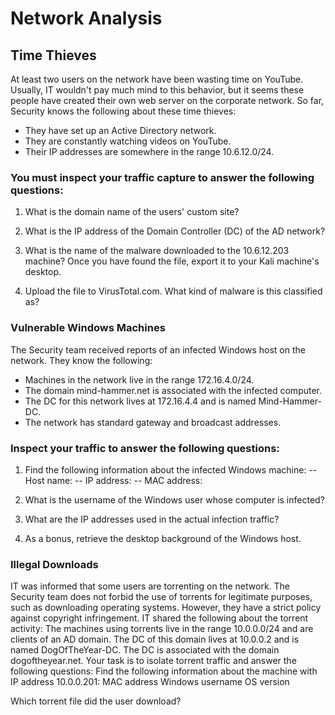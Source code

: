 # Network Analysis
## Time Thieves
At least two users on the network have been wasting time on YouTube. Usually, IT wouldn't pay much mind to this behavior, but it seems these people have created their own web server on the corporate network. So far, Security knows the following about these time thieves:
- They have set up an Active Directory network.
- They are constantly watching videos on YouTube.
- Their IP addresses are somewhere in the range 10.6.12.0/24.

### You must inspect your traffic capture to answer the following questions:

1. What is the domain name of the users' custom site?
 
2. What is the IP address of the Domain Controller (DC) of the AD network?
 
3. What is the name of the malware downloaded to the 10.6.12.203 machine? Once you have found the file, export it to your Kali machine's desktop.
 
4. Upload the file to VirusTotal.com. What kind of malware is this classified as?
 
 
 
### Vulnerable Windows Machines
The Security team received reports of an infected Windows host on the network. They know the following:
- Machines in the network live in the range 172.16.4.0/24.
- The domain mind-hammer.net is associated with the infected computer.
- The DC for this network lives at 172.16.4.4 and is named Mind-Hammer-DC.
- The network has standard gateway and broadcast addresses.

### Inspect your traffic to answer the following questions:

1. Find the following information about the infected Windows machine:
-- Host name:
-- IP address:
-- MAC address:

2. What is the username of the Windows user whose computer is infected?
 
3. What are the IP addresses used in the actual infection traffic?
 
4. As a bonus, retrieve the desktop background of the Windows host.

### Illegal Downloads

IT was informed that some users are torrenting on the network. The Security team does not forbid the use of torrents for legitimate purposes, such as downloading operating systems. However, they have a strict policy against copyright infringement.
IT shared the following about the torrent activity:
The machines using torrents live in the range 10.0.0.0/24 and are clients of an AD domain.
The DC of this domain lives at 10.0.0.2 and is named DogOfTheYear-DC.
The DC is associated with the domain dogoftheyear.net.
Your task is to isolate torrent traffic and answer the following questions:
Find the following information about the machine with IP address 10.0.0.201:
MAC address
Windows username
OS version

Which torrent file did the user download?
